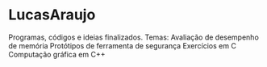 # LucasAraujo
Programas, códigos e ideias finalizados. 
Temas: 
Avaliação de desempenho de memória 
Protótipos de ferramenta de segurança
Exercícios em C
Computação gráfica em C++

